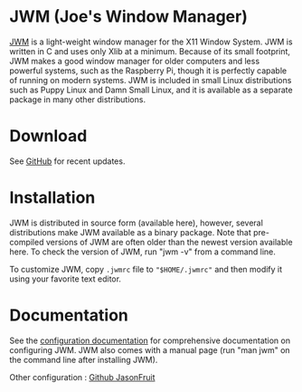 # JWM (Joe's Window Manager)
[JWM](https://joewing.net/projects/jwm/) is a light-weight window manager for the X11 Window System. JWM is written in C and uses only Xlib at a minimum. Because of its small footprint, JWM makes a good window manager for older computers and less powerful systems, such as the Raspberry Pi, though it is perfectly capable of running on modern systems. JWM is included in small Linux distributions such as Puppy Linux and Damn Small Linux, and it is available as a separate package in many other distributions.

# Download
See [GitHub](http://github.com/joewing/jwm/) for recent updates.

# Installation
JWM is distributed in source form (available here), however, several distributions make JWM available as a binary package. Note that pre-compiled versions of JWM are often older than the newest version available here. To check the version of JWM, run "jwm -v" from a command line.

To customize JWM, copy `.jwmrc` file to `"$HOME/.jwmrc"` and then modify it using your favorite text editor.


# Documentation
See the [configuration documentation](https://joewing.net/projects/jwm/config.html) for comprehensive documentation on configuring JWM. JWM also comes with a manual page (run "man jwm" on the command line after installing JWM).

Other configuration : [Github JasonFruit](https://github.com/JasonFruit/jwm-config)
